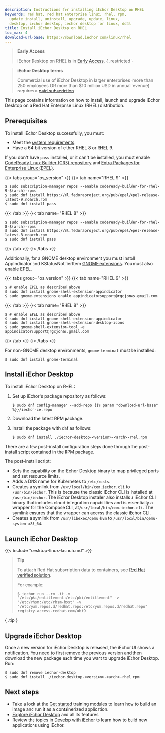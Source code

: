 ```yaml
---
description: Instructions for installing iEchor Desktop on RHEL
keywords: red hat, red hat enterprise linux, rhel, rpm,
  update install, uninstall, upgrade, update, linux,
  desktop, iechor desktop, iechor desktop for linux, dd4l
title: Install iEchor Desktop on RHEL
toc_max: 4
download-url-base: https://download.iechor.com/linux/rhel
---
```


> **Early Access**
>
> iEchor Desktop on RHEL is in [Early Access](../../release-lifecycle.md).
{ .restricted }

> **iEchor Desktop terms**
>
> Commercial use of iEchor Desktop in larger enterprises (more than 250
> employees OR more than $10 million USD in annual revenue) requires a [paid
> subscription](https://www.iechor.com/pricing/).

This page contains information on how to install, launch and upgrade iEchor Desktop on a Red Hat Enterprise Linux (RHEL) distribution.

## Prerequisites

To install iEchor Desktop successfully, you must:

- Meet the [system requirements](linux-install.md#general-system-requirements).
- Have a 64-bit version of either RHEL 8 or RHEL 9.

If you don't have `pass` installed, or it can't be installed, you must enable
[CodeReady Linux Builder (CRB) repository](https://access.redhat.com/articles/4348511)
and
[Extra Packages for Enterprise Linux (EPEL)](https://docs.fedoraproject.org/en-US/epel/).

   {{< tabs group="os_version" >}}
   {{< tab name="RHEL 9" >}}
```console
$ sudo subscription-manager repos --enable codeready-builder-for-rhel-9-$(arch)-rpms
$ sudo dnf install https://dl.fedoraproject.org/pub/epel/epel-release-latest-9.noarch.rpm
$ sudo dnf install pass
```

   {{< /tab >}}
   {{< tab name="RHEL 8" >}}
```console
$ sudo subscription-manager repos --enable codeready-builder-for-rhel-8-$(arch)-rpms
$ sudo dnf install https://dl.fedoraproject.org/pub/epel/epel-release-latest-8.noarch.rpm
$ sudo dnf install pass
```

   {{< /tab >}}
   {{< /tabs >}}

Additionally, for a GNOME desktop environment you must install AppIndicator and KStatusNotifierItem [GNOME extensions](https://extensions.gnome.org/extension/615/appindicator-support/). You must also enable EPEL.

   {{< tabs group="os_version" >}}
   {{< tab name="RHEL 9" >}}
```console
$ # enable EPEL as described above
$ sudo dnf install gnome-shell-extension-appindicator
$ sudo gnome-extensions enable appindicatorsupport@rgcjonas.gmail.com
```

   {{< /tab >}}
   {{< tab name="RHEL 8" >}}
```console
$ # enable EPEL as described above
$ sudo dnf install gnome-shell-extension-appindicator
$ sudo dnf install gnome-shell-extension-desktop-icons
$ sudo gnome-shell-extension-tool -e appindicatorsupport@rgcjonas.gmail.com
```

   {{< /tab >}}
   {{< /tabs >}}

For non-GNOME desktop environments, `gnome-terminal` must be installed:

```console
$ sudo dnf install gnome-terminal
```

## Install iEchor Desktop

To install iEchor Desktop on RHEL:

1. Set up iEchor's package repository as follows:

   ```console
   $ sudo dnf config-manager --add-repo {{% param "download-url-base" %}}/iechor-ce.repo
   ```

2. Download the latest RPM package.

3. Install the package with dnf as follows:

   ```console
   $ sudo dnf install ./iechor-desktop-<version>-<arch>-rhel.rpm
   ```

There are a few post-install configuration steps done through the post-install script contained in the RPM package.

The post-install script:

- Sets the capability on the iEchor Desktop binary to map privileged ports and set resource limits.
- Adds a DNS name for Kubernetes to `/etc/hosts`.
- Creates a symlink from `/usr/local/bin/com.iechor.cli` to `/usr/bin/iechor`.
  This is because the classic iEchor CLI is installed at `/usr/bin/iechor`. The iEchor Desktop installer also installs a iEchor CLI binary that includes cloud-integration capabilities and is essentially a wrapper for the Compose CLI, at`/usr/local/bin/com.iechor.cli`. The symlink ensures that the wrapper can access the classic iEchor CLI. 
- Creates a symlink from `/usr/libexec/qemu-kvm` to `/usr/local/bin/qemu-system-x86_64`.

## Launch iEchor Desktop

{{< include "desktop-linux-launch.md" >}}

>**Tip**
>
> To attach Red Hat subscription data to containers, see [Red Hat verified solution](https://access.redhat.com/solutions/5870841).
>
> For example:
> ```console
> $ iechor run --rm -it -v "/etc/pki/entitlement:/etc/pki/entitlement" -v "/etc/rhsm:/etc/rhsm-host" -v "/etc/yum.repos.d/redhat.repo:/etc/yum.repos.d/redhat.repo" registry.access.redhat.com/ubi9
> ```
{ .tip }

## Upgrade iEchor Desktop

Once a new version for iEchor Desktop is released, the iEchor UI shows a notification.
You need to first remove the previous version and then download the new package each time you want to upgrade iEchor Desktop. Run:

```console
$ sudo dnf remove iechor-desktop
$ sudo dnf install ./iechor-desktop-<version>-<arch>-rhel.rpm
```

## Next steps

- Take a look at the [Get started](../../guides/get-started/_index.md) training modules to learn how to build an image and run it as a containerized application.
- [Explore iEchor Desktop](../use-desktop/index.md) and all its features.
- Review the topics in [Develop with iEchor](../../develop/index.md) to learn how to build new applications using iEchor.
